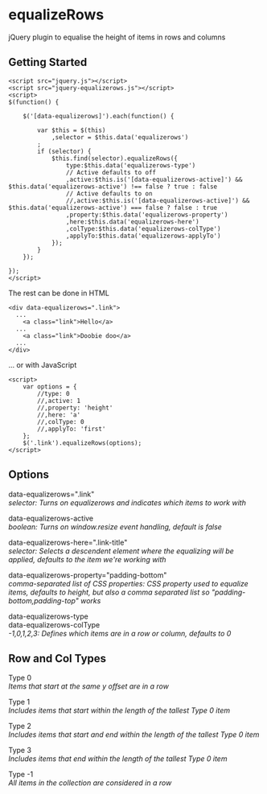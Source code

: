 equalizeRows
============

jQuery plugin to equalise the height of items in rows and columns


Getting Started
----------
```
<script src="jquery.js"></script>
<script src="jquery-equalizerows.js"></script>
<script>
$(function() {

    $('[data-equalizerows]').each(function() {

        var $this = $(this)
            ,selector = $this.data('equalizerows')
        ;
        if (selector) {
            $this.find(selector).equalizeRows({
                type:$this.data('equalizerows-type')
				// Active defaults to off
                ,active:$this.is('[data-equalizerows-active]') && $this.data('equalizerows-active') !== false ? true : false
				// Active defaults to on
                //,active:$this.is('[data-equalizerows-active]') && $this.data('equalizerows-active') === false ? false : true
                ,property:$this.data('equalizerows-property')
                ,here:$this.data('equalizerows-here')
                ,colType:$this.data('equalizerows-colType')
                ,applyTo:$this.data('equalizerows-applyTo')
            });
        }
    });

});
</script>
```

The rest can be done in HTML
```
<div data-equalizerows=".link">
  ...
    <a class="link">Hello</a>
  ...
    <a class="link">Doobie doo</a>
  ...
</div>
```

... or with JavaScript
```
<script>
	var options = {
		//type: 0
		//,active: 1
		//,property: 'height'
		//,here: 'a'
		//,colType: 0
		//,applyTo: 'first'
	};
    $('.link').equalizeRows(options);
</script>
```

Options
-------

data-equalizerows=".link"   
_selector: Turns on equalizerows and indicates which items to work with_

data-equalizerows-active   
_boolean: Turns on window.resize event handling, default is false_

data-equalizerows-here=".link-title"   
_selector: Selects a descendent element where the equalizing will be applied, defaults to the item we're working with_

data-equalizerows-property="padding-bottom"   
_comma-separated list of CSS properties: CSS property used to equalize items, defaults to height, but also a comma separated list so "padding-bottom,padding-top" works_

data-equalizerows-type   
data-equalizerows-colType   
_-1,0,1,2,3: Defines which items are in a row or column, defaults to 0_


Row and Col Types
-----------------

Type 0   
_Items that start at the same y offset are in a row_

Type 1   
_Includes items that start within the length of the tallest Type 0 item_

Type 2   
_Includes items that start and end within the length of the tallest Type 0 item_

Type 3   
_Includes items that end within the length of the tallest Type 0 item_

Type -1   
_All items in the collection are considered in a row_
